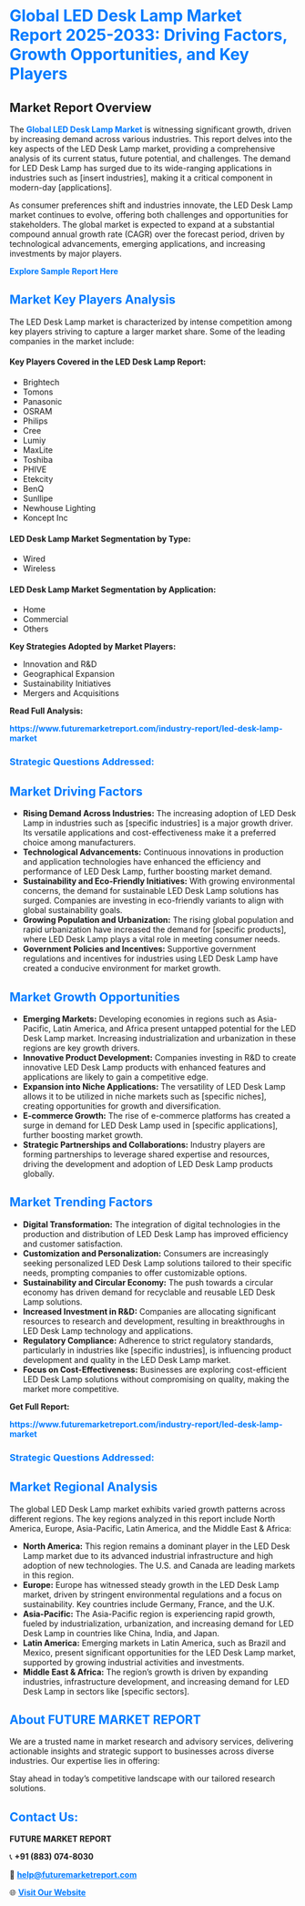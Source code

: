 <h1 style="color: #007BFF;">Global LED Desk Lamp Market Report 2025-2033: Driving Factors, Growth Opportunities, and Key Players</h1>

<section id="overview">
<h2>Market Report Overview</h2>
<p>The <a href="https://www.futuremarketreport.com/industry-report/led-desk-lamp-market" style="color: #007BFF; text-decoration: none;"><strong>Global LED Desk Lamp Market</strong></a> is witnessing significant growth, driven by increasing demand across various industries. This report delves into the key aspects of the LED Desk Lamp market, providing a comprehensive analysis of its current status, future potential, and challenges. The demand for LED Desk Lamp has surged due to its wide-ranging applications in industries such as [insert industries], making it a critical component in modern-day [applications].</p>
<p>As consumer preferences shift and industries innovate, the LED Desk Lamp market continues to evolve, offering both challenges and opportunities for stakeholders. The global market is expected to expand at a substantial compound annual growth rate (CAGR) over the forecast period, driven by technological advancements, emerging applications, and increasing investments by major players.</p>
</section>

<section id="overview">
<p><a href="https://www.futuremarketreport.com/request-sample/reportId=115464" style="color: #007BFF; text-decoration: none;"><strong>Explore Sample Report Here</strong></a></p>
</section>

<section id="key-players">
<h2 style="color: #007BFF;">Market Key Players Analysis</h2>
<p>The LED Desk Lamp market is characterized by intense competition among key players striving to capture a larger market share. Some of the leading companies in the market include:</p>
<h4>Key Players Covered in the LED Desk Lamp Report:</h4>
<ul><li>Brightech</li><li>Tomons</li><li>Panasonic</li><li>OSRAM</li><li>Philips</li><li>Cree</li><li>Lumiy</li><li>MaxLite</li><li>Toshiba</li><li>PHIVE</li><li>Etekcity</li><li>BenQ</li><li>Sunllipe</li><li>Newhouse Lighting</li><li>Koncept Inc</li></ul>
<h4>LED Desk Lamp Market Segmentation by Type:</h4>
<ul><li>Wired</li><li>Wireless</li></ul>

<h4>LED Desk Lamp Market Segmentation by Application:</h4>
<ul><li>Home</li><li>Commercial</li><li>Others</li></ul>
<p><strong>Key Strategies Adopted by Market Players:</strong></p>
<ul>
<li>Innovation and R&D</li>
<li>Geographical Expansion</li>
<li>Sustainability Initiatives</li>
<li>Mergers and Acquisitions</li>
</ul>
</section>

<section>
<p><strong>Read Full Analysis: </strong></p><a href="https://www.futuremarketreport.com/industry-report/led-desk-lamp-market" style="color: #007BFF; text-decoration: none;"><strong>https://www.futuremarketreport.com/industry-report/led-desk-lamp-market</strong></a>
<h3 style="color: #007BFF;">Strategic Questions Addressed:</h3>
</section>

<section id="driving-factors">
<h2 style="color: #007BFF;">Market Driving Factors</h2>
<ul>
<li><strong>Rising Demand Across Industries:</strong> The increasing adoption of LED Desk Lamp in industries such as [specific industries] is a major growth driver. Its versatile applications and cost-effectiveness make it a preferred choice among manufacturers.</li>
<li><strong>Technological Advancements:</strong> Continuous innovations in production and application technologies have enhanced the efficiency and performance of LED Desk Lamp, further boosting market demand.</li>
<li><strong>Sustainability and Eco-Friendly Initiatives:</strong> With growing environmental concerns, the demand for sustainable LED Desk Lamp solutions has surged. Companies are investing in eco-friendly variants to align with global sustainability goals.</li>
<li><strong>Growing Population and Urbanization:</strong> The rising global population and rapid urbanization have increased the demand for [specific products], where LED Desk Lamp plays a vital role in meeting consumer needs.</li>
<li><strong>Government Policies and Incentives:</strong> Supportive government regulations and incentives for industries using LED Desk Lamp have created a conducive environment for market growth.</li>
</ul>
</section>

<section id="growth-opportunities">
<h2 style="color: #007BFF;">Market Growth Opportunities</h2>
<ul>
<li><strong>Emerging Markets:</strong> Developing economies in regions such as Asia-Pacific, Latin America, and Africa present untapped potential for the LED Desk Lamp market. Increasing industrialization and urbanization in these regions are key growth drivers.</li>
<li><strong>Innovative Product Development:</strong> Companies investing in R&D to create innovative LED Desk Lamp products with enhanced features and applications are likely to gain a competitive edge.</li>
<li><strong>Expansion into Niche Applications:</strong> The versatility of LED Desk Lamp allows it to be utilized in niche markets such as [specific niches], creating opportunities for growth and diversification.</li>
<li><strong>E-commerce Growth:</strong> The rise of e-commerce platforms has created a surge in demand for LED Desk Lamp used in [specific applications], further boosting market growth.</li>
<li><strong>Strategic Partnerships and Collaborations:</strong> Industry players are forming partnerships to leverage shared expertise and resources, driving the development and adoption of LED Desk Lamp products globally.</li>
</ul>
</section>

<section id="trending-factors">
<h2 style="color: #007BFF;">Market Trending Factors</h2>
<ul>
<li><strong>Digital Transformation:</strong> The integration of digital technologies in the production and distribution of LED Desk Lamp has improved efficiency and customer satisfaction.</li>
<li><strong>Customization and Personalization:</strong> Consumers are increasingly seeking personalized LED Desk Lamp solutions tailored to their specific needs, prompting companies to offer customizable options.</li>
<li><strong>Sustainability and Circular Economy:</strong> The push towards a circular economy has driven demand for recyclable and reusable LED Desk Lamp solutions.</li>
<li><strong>Increased Investment in R&D:</strong> Companies are allocating significant resources to research and development, resulting in breakthroughs in LED Desk Lamp technology and applications.</li>
<li><strong>Regulatory Compliance:</strong> Adherence to strict regulatory standards, particularly in industries like [specific industries], is influencing product development and quality in the LED Desk Lamp market.</li>
<li><strong>Focus on Cost-Effectiveness:</strong> Businesses are exploring cost-efficient LED Desk Lamp solutions without compromising on quality, making the market more competitive.</li>
</ul>
</section>

<section>
<p><strong>Get Full Report: </strong></p><a href="https://www.futuremarketreport.com/industry-report/led-desk-lamp-market" style="color: #007BFF; text-decoration: none;"><strong>https://www.futuremarketreport.com/industry-report/led-desk-lamp-market</strong></a>
<h3 style="color: #007BFF;">Strategic Questions Addressed:</h3>
</section>


<section id="regional-analysis">
<h2 style="color: #007BFF;">Market Regional Analysis</h2>
<p>The global LED Desk Lamp market exhibits varied growth patterns across different regions. The key regions analyzed in this report include North America, Europe, Asia-Pacific, Latin America, and the Middle East & Africa:</p>
<ul>
<li><strong>North America:</strong> This region remains a dominant player in the LED Desk Lamp market due to its advanced industrial infrastructure and high adoption of new technologies. The U.S. and Canada are leading markets in this region.</li>
<li><strong>Europe:</strong> Europe has witnessed steady growth in the LED Desk Lamp market, driven by stringent environmental regulations and a focus on sustainability. Key countries include Germany, France, and the U.K.</li>
<li><strong>Asia-Pacific:</strong> The Asia-Pacific region is experiencing rapid growth, fueled by industrialization, urbanization, and increasing demand for LED Desk Lamp in countries like China, India, and Japan.</li>
<li><strong>Latin America:</strong> Emerging markets in Latin America, such as Brazil and Mexico, present significant opportunities for the LED Desk Lamp market, supported by growing industrial activities and investments.</li>
<li><strong>Middle East & Africa:</strong> The region’s growth is driven by expanding industries, infrastructure development, and increasing demand for LED Desk Lamp in sectors like [specific sectors].</li>
</ul>
</section>

<footer>
<h2 style="color: #007BFF;">About FUTURE MARKET REPORT</h2>
<p>We are a trusted name in market research and advisory services, delivering actionable insights and strategic support to businesses across diverse industries. Our expertise lies in offering:</p>

<p>Stay ahead in today’s competitive landscape with our tailored research solutions.</p>

<h2 style="color: #007BFF;">Contact Us:</h2>
<p><strong>FUTURE MARKET REPORT</strong></p>
<p>📞 <strong>+91 (883) 074-8030</strong></p>
<p>📧 <strong><a href="mailto:help@futuremarketreport.com" style="color: #007BFF;">help@futuremarketreport.com</a></strong></p>
<p>🌐 <strong><a href="https://www.futuremarketreport.com/" style="color: #007BFF;">Visit Our Website</a></strong></p>
</footer>